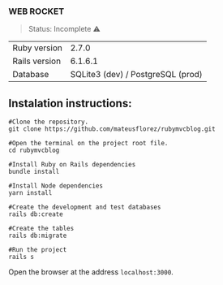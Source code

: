 ### WEB ROCKET
> Status: Incomplete ⚠️

<table>
  <tr>
    <td>Ruby version</td>
    <td>
      2.7.0
    </td>
  </tr>
  <tr>
    <td>Rails version</td>
    <td>
       6.1.6.1
    </td>
  </tr>
  <tr>
    <td>Database</td>
    <td>
      SQLite3 (dev) / PostgreSQL (prod)
    </td>
  </tr>
</table>

## Instalation instructions:
```
#Clone the repository.
git clone https://github.com/mateusflorez/rubymvcblog.git

#Open the terminal on the project root file.
cd rubymvcblog

#Install Ruby on Rails dependencies
bundle install

#Install Node dependencies
yarn install

#Create the development and test databases
rails db:create

#Create the tables
rails db:migrate

#Run the project
rails s
```
Open the browser at the address `localhost:3000`.
